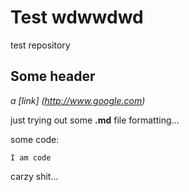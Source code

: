 Test wdwwdwd
=

test repository


Some header
--------------

*a [link] (http://www.google.com)*

just trying out some **.md** file formatting...

some code:

    I am code
    
    
carzy shit...
